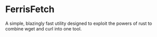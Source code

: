 # FerrisFetch

A simple, blazingly fast utility designed to exploit the powers of rust to combine wget and curl into one tool.
